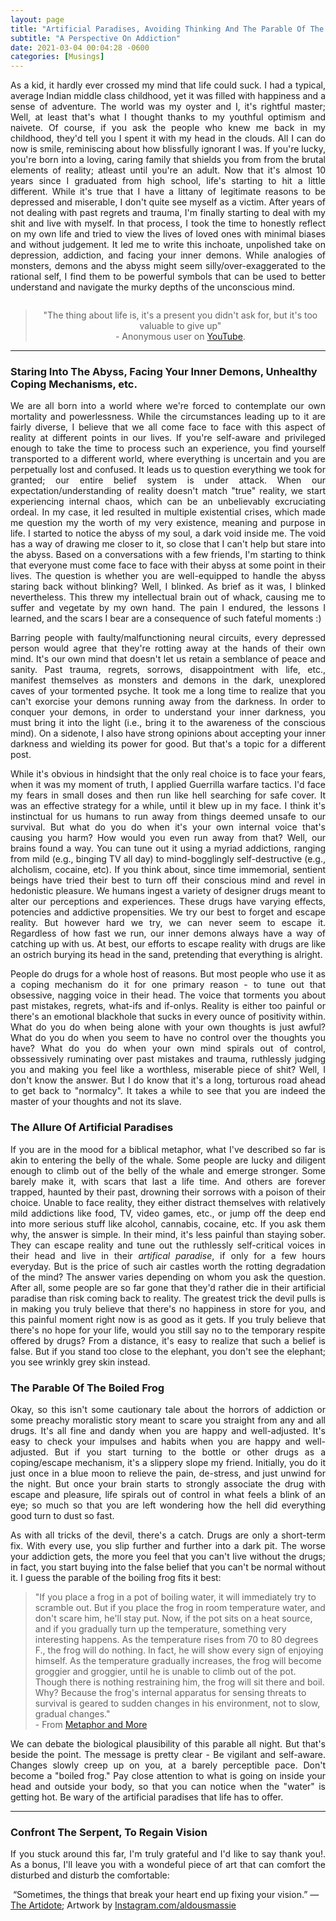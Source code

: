 ```yaml
---
layout: page
title: "Artificial Paradises, Avoiding Thinking And The Parable Of The Boiling Frog "
subtitle: "A Perspective On Addiction"
date: 2021-03-04 00:04:28 -0600
categories: [Musings]
---
```


<p align="justify"> As a kid, it hardly ever crossed my mind that life could suck. I had a typical, average Indian middle class childhood, yet it was filled with happiness and a sense of adventure. The world was my oyster and I, it's rightful master; Well, at least that's what I thought thanks to my youthful optimism and naivete. Of course, if you ask the people who knew me back in my childhood, they'd tell you I spent it with my head in the clouds. All I can do now is smile, reminiscing about how blissfully ignorant I was. If you're lucky, you're born into a loving, caring family that shields you from from the brutal elements of reality; atleast until you're an adult. Now that it's almost 10 years since I graduated from high school, life's starting to hit a little different. While it's true that I have a littany of legitimate reasons to be depressed and miserable, I don't quite see myself as a victim. After years of not dealing with past regrets and trauma, I'm finally starting to deal with my shit and live with myself. In that process, I took the time to honestly reflect on my own life and tried to view the lives of loved ones with minimal biases and without judgement. It led me to write this inchoate, unpolished take on depression, addiction, and facing your inner demons. While analogies of monsters, demons and the abyss might seem silly/over-exaggerated to the rational self, I find them to be powerful symbols that can be used to better understand and navigate the murky depths of the unconscious mind.  </p>


<div class="row uniform">
<div class="4u 12u$(medium)">
</div>
	<div class="4u 12u$(medium)">
        <span class="image main"><img src="{{site.url}}/assets/images/a-thing-about-life.png" alt="" /></span>
        <!-- <caption style="text-align:center">"The thing about life is, it's a present you didn't ask for, but it's too valuable to give up"</caption> -->
</div>
<div class="4u 12u$(medium)">
</div>
</div>

<center>
    <blockquote> "The thing about life is, it's a present you didn't ask for, but it's too valuable to give up" <br> - Anonymous user on <a href="https://youtu.be/XuyADFBAe2Q"> YouTube</a>.  </blockquote>
</center>


<!-- ----------------------------------------------------------------------------------------------------------------- -->
<hr class="major" />

<h3> Staring Into The Abyss, Facing Your Inner Demons, Unhealthy Coping Mechanisms, etc. </h3>

<p align="justify"> 
    We are all born into a world where we're forced to contemplate our own mortality and powerlessness. While the circumstances leading up to it are fairly diverse, I believe that we all come face to face with this aspect of reality at different points in our lives. If you're self-aware and privileged enough to take the time to process such an experience, you find yourself transported to a different world, where everything is uncertain and you are perpetually lost and confused. It leads us to question everything we took for granted; our entire belief system is under attack. When our expectation/understanding of reality doesn't match "true" reality, we start experiencing internal chaos, which can be an unbelievably excruciating ordeal. In my case, it led resulted in multiple existential crises, which made me question my the worth of my  very existence, meaning and purpose in life. I started to notice the abyss of my soul, a dark void inside me. The void has a way of drawing me closer to it, so close that I can't help but stare into the abyss. Based on a conversations with a few friends, I'm starting to think that everyone must come face to face with their abyss at some point in their lives. The question is whether you are well-equipped to handle the abyss staring back without blinking? Well, I blinked. As brief as it was, I blinked nevertheless. This threw my intellectual brain out of whack, causing me to suffer and vegetate by my own hand. The pain I endured, the lessons I learned, and the scars I bear are a consequence of such fateful moments :) 
</p>


<p align="justify"> Barring people with faulty/malfunctioning neural circuits, every depressed person would agree that they're rotting away at the hands of their own mind. It's our own mind that doesn't let us retain a semblance of peace and sanity. Past trauma, regrets, sorrows, disappointment with life, etc., manifest themselves as monsters and demons in the dark, unexplored caves of your tormented psyche. It took me a long time to realize that you can't exorcise your demons running away from the darkness. In order to conquer your demons, in order to understand your inner darkness, you must bring it into the light (i.e., bring it to the awareness of the conscious mind). On a sidenote, I also have strong opinions about accepting your inner darkness and wielding its power for good. But that's a topic for a different post. </p>
    
<p align="justify"> While it's obvious in hindsight that the only real choice is to face your fears, when it was my moment of truth, I applied Guerrilla warfare tactics. I'd face my fears in small doses and then run like hell searching for safe cover. It was an effective strategy for a while, until it blew up in my face. I think it's instinctual for us humans to run away from things deemed unsafe to our survival. But what do you do when it's your own internal voice that's causing you harm? How would you even run away from that? Well, our brains found a way. You can tune out it using a myriad addictions, ranging from mild (e.g., binging TV all day) to mind-bogglingly self-destructive (e.g., alcholism, cocaine, etc). If you think about, since time immemorial, sentient beings have tried their best to turn off their conscious mind and revel in hedonistic pleasure. We humans ingest a variety of designer drugs meant to alter our perceptions and experiences. These drugs have varying effects, potencies and addictive propensities. We try our best to forget and escape reality. But however hard we try, we can never seem to escape it. Regardless  of how fast we run, our inner demons always have a way of catching up with us. At best, our efforts to escape reality with drugs are like an ostrich burying its head in the sand, pretending that everything is alright.     </p>

<p align="justify"> People do drugs for a whole host of reasons. But most people who use it as a coping mechanism do it for one primary reason - to tune out that obsessive, nagging voice in their head. The voice that torments you about past mistakes, regrets, what-ifs and if-onlys. Reality is either too painful or there's an emotional blackhole that sucks in every ounce of positivity within. What do you do when being alone with your own thoughts is just awful? What do you do when you seem to have no control over the thoughts you have? What do you do when your own mind spirals out of control, obssessively ruminating over past mistakes and trauma, ruthlessly judging you and making you feel like a worthless, miserable piece of shit? Well, I don't know the answer. But I do know that it's a long, torturous road ahead to get back to "normalcy". It takes a while to see that you are indeed the master of your thoughts and not its slave. </p>
    
<h3> The Allure Of Artificial Paradises </h3>
<p align="justify"> If you are in the mood for a biblical metaphor, what I've described so far is akin to entering the belly of the whale. Some people are lucky and diligent enough to climb out of the belly of the whale and emerge stronger. Some barely make it, with scars that last a life time. And others are forever trapped, haunted by their past, drowning their sorrows with a poison of their choice. Unable to face reality, they either distract themselves with relatively mild addictions like food, TV, video games, etc., or jump off the deep end into more serious stuff like alcohol, cannabis, cocaine, etc. If you ask them why, the answer is simple. In their mind, it's less painful than staying sober. They can escape reality and tune out the ruthlessly self-critical voices in their head and live in their <i>artifical paradise</i>, if only for a few hours everyday. But is the price of such air castles worth the rotting degradation of the mind? The answer varies depending on whom you ask the question. After all, some people are so far gone that they'd rather die in their artificial paradise than risk coming back to reality. The greatest trick the devil pulls is in making you truly believe that there's no happiness in store for you, and this painful moment right now is as good as it gets. If you truly believe that there's no  hope for your life, would you still say no to the temporary respite offered by drugs? From a distance, it's easy to realize that such a belief is false. But if you stand too close to the elephant, you don't see the elephant; you see wrinkly grey skin instead. </p>


<h3> The Parable Of The Boiled Frog </h3>

<p align="justify"> Okay, so this isn't some cautionary tale about the horrors of addiction or some preachy moralistic story meant to scare you straight from any and all drugs. It's all fine and dandy when you are happy and well-adjusted. It's easy to check your impulses and habits when you are happy and well-adjusted. But if you start turning to the bottle or other drugs as a coping/escape mechanism, it's a slippery slope my friend. Initially, you do it just once in a blue moon to relieve the pain, de-stress, and just unwind for the night. But once your brain starts to strongly associate the drug with escape and pleasure, life spirals out of control in what feels a blink of an eye; so much so that you are left wondering how the hell did everything good turn to dust so fast. </p>

<p align="justify"> As with all tricks of the devil, there's a catch. Drugs are only a short-term fix. With every use, you slip further and further into a dark pit. The worse your addiction gets, the more you feel that you can't live without the drugs; in fact, you start buying into the false belief that you can't be normal without it. I guess the parable of the boiling frog fits it best:  </p>  

<blockquote>
"If you place a frog in a pot of boiling water, it will immediately try to scramble out. But if you place the frog in room temperature water, and don't scare him, he'll stay put. Now, if the pot sits on a heat source, and if you gradually turn up the temperature, something very interesting happens. As the temperature rises from 70 to 80 degrees F., the frog will do nothing. In fact, he will show every sign of enjoying himself. As the temperature gradually increases, the frog will become groggier and groggier, until he is unable to climb out of the pot. Though there is nothing restraining him, the frog will sit there and boil. Why? Because the frog's internal apparatus for sensing threats to survival is geared to sudden changes in his environment, not to slow, gradual changes." <br>
    - From <a href="http://www.mjglass.ca/metaphor/boiledfrog.htm">Metaphor and More</a>

</blockquote>


<p align="justify"> We can debate the biological plausibility of this parable all night. But that's beside the point. The message is pretty clear - Be vigilant and self-aware. Changes slowly creep up on you, at a barely perceptible pace. Don't become a "boiled frog." Pay close attention to what is going on inside your head and outside your body, so that you can notice when the "water" is getting hot. Be wary of the artificial paradises that life has to offer. </p>

<!-- ----------------------------------------------------------------------------------------------------------------- -->
<hr class="major" />

<h3>Confront The Serpent, To Regain Vision</h3>

<p align="justify"> If you stuck around this far, I'm truly grateful and I'd like to say thank you!. As a bonus, I'll leave you with a wondeful piece of art that can comfort the disturbed and disturb the comfortable: </p>



<div class="row uniform">
<div class="4u 12u$(medium)">
</div>
	<div class="4u 12u$(medium)">
        <span class="image main"><img src="{{site.url}}/assets/images/serpent-vision-artidote.gif" alt="" /></span>
        <caption style="text-align:center">“Sometimes, the things that break your heart end up fixing your vision.” — <a href="https://www.instagram.com/theartidote/?hl=en">The Artidote</a>; Artwork by <a href="https://www.instagram.com/aldousmassie/?fbclid=IwAR2RRJwUs7hbgOeD4MCJ_YzIDEAN0lM04js7VUlAmlnx6JcQpVNYKBzNXrQ">Instagram.com/aldousmassie</a></caption>
</div>
<div class="4u 12u$(medium)">
</div>
</div>



